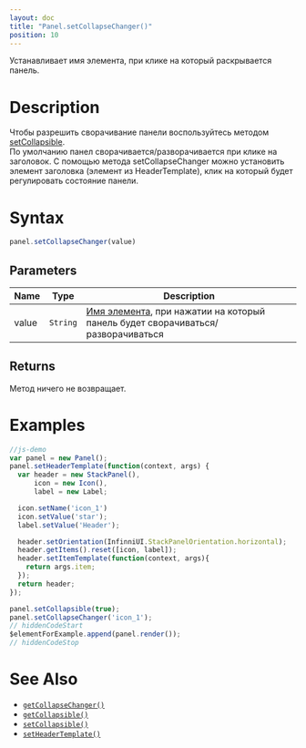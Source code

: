 ```yaml
---
layout: doc
title: "Panel.setCollapseChanger()"
position: 10
---
```


Устанавливает имя элемента, при клике на который раскрывается панель.

# Description

Чтобы разрешить сворачивание панели воспользуйтесь методом [setCollapsible](../Panel.setCollapsible/).    
По умолчанию панел сворачивается/разворачивается при клике на заголовок. 
C помощью метода setCollapseChanger можно установить элемент заголовка (элемент из HeaderTemplate), клик на который будет регулировать состояние панели. 

# Syntax

```js
panel.setCollapseChanger(value)
```

## Parameters

|Name|Type|Description|
|----|----|-----------|
|value|`String`|[Имя элемента](../../../Core/Elements/Element/Element.setName/), при нажатии на который панель будет сворачиваться/разворачиваться|

## Returns

Метод ничего не возвращает.

# Examples

```js
//js-demo
var panel = new Panel();
panel.setHeaderTemplate(function(context, args) {
  var header = new StackPanel(),
      icon = new Icon(),
      label = new Label;

  icon.setName('icon_1')
  icon.setValue('star');
  label.setValue('Header');

  header.setOrientation(InfinniUI.StackPanelOrientation.horizontal);
  header.getItems().reset([icon, label]);
  header.setItemTemplate(function(context, args){
  	return args.item;
  });
  return header;
});

panel.setCollapsible(true);
panel.setCollapseChanger('icon_1');
// hiddenCodeStart
$elementForExample.append(panel.render());
// hiddenCodeStop
```

# See Also

* [`getCollapseChanger()`](../Panel.getCollapseChanger/)
* [`getCollapsible()`](../Panel.getCollapsible/)
* [`setCollapsible()`](../Panel.setCollapsible/)
* [`setHeaderTemplate()`](../Panel.setHeaderTemplate/)
